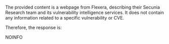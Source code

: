 The provided content is a webpage from Flexera, describing their Secunia Research team and its vulnerability intelligence services. It does not contain any information related to a specific vulnerability or CVE.

Therefore, the response is:

NOINFO